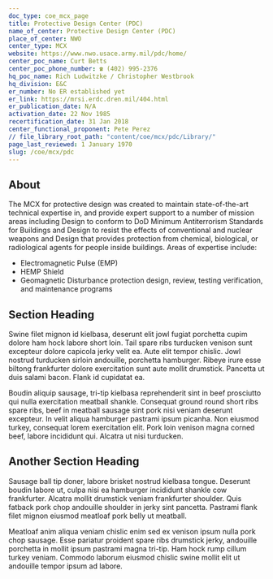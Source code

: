 ```yaml
---
doc_type: coe_mcx_page 
title: Protective Design Center (PDC)
name_of_center: Protective Design Center (PDC)
place_of_center: NWO
center_type: MCX
website: https://www.nwo.usace.army.mil/pdc/home/
center_poc_name: Curt Betts
center_poc_phone_number: ☎ (402) 995-2376
hq_poc_name: Rich Ludwitzke / Christopher Westbrook
hq_division: E&C
er_number: No ER established yet
er_link: https://mrsi.erdc.dren.mil/404.html
er_publication_date: N/A
activation_date: 22 Nov 1985
recertification_date: 31 Jan 2018
center_functional_proponent: Pete Perez
// file_library_root_path: "content/coe/mcx/pdc/Library/" 
page_last_reviewed: 1 January 1970 
slug: /coe/mcx/pdc
---
```


## About 

The MCX for protective design was created to maintain state-of-the-art technical expertise in, and provide expert support to a number of mission areas including Design to conform to DoD Minimum Antiterrorism Standards for Buildings and Design to resist the effects of conventional and nuclear weapons and Design that provides protection from chemical, biological, or radiological agents for people inside buildings. Areas of expertise include:
<ul>
    <li>Electromagnetic Pulse (EMP)</li>
    <li>HEMP Shield</li>
    <li>Geomagnetic Disturbance protection design, review, testing verification, and maintenance programs</li>
</ul>

 ## Section Heading 

 Swine filet mignon id kielbasa, deserunt elit jowl fugiat porchetta cupim dolore ham hock labore short loin. Tail spare ribs turducken venison sunt excepteur dolore capicola jerky velit ea. Aute elit tempor chislic. Jowl nostrud turducken sirloin andouille, porchetta hamburger. Ribeye irure esse biltong frankfurter dolore exercitation sunt aute mollit drumstick. Pancetta ut duis salami bacon. Flank id cupidatat ea. 

 Boudin aliquip sausage, tri-tip kielbasa reprehenderit sint in beef prosciutto qui nulla exercitation meatball shankle. Consequat ground round short ribs spare ribs, beef in meatball sausage sint pork nisi veniam deserunt excepteur. In velit aliqua hamburger pastrami ipsum picanha. Non eiusmod turkey, consequat lorem exercitation elit. Pork loin venison magna corned beef, labore incididunt qui. Alcatra ut nisi turducken. 

 ## Another Section Heading 

 Sausage ball tip doner, labore brisket nostrud kielbasa tongue. Deserunt boudin labore ut, culpa nisi ea hamburger incididunt shankle cow frankfurter. Alcatra mollit drumstick veniam frankfurter shoulder. Quis fatback pork chop andouille shoulder in jerky sint pancetta. Pastrami flank filet mignon eiusmod meatloaf pork belly ut meatball. 

 Meatloaf anim aliqua veniam chislic enim sed ex venison ipsum nulla pork chop sausage. Esse pariatur proident spare ribs drumstick jerky, andouille porchetta in mollit ipsum pastrami magna tri-tip. Ham hock rump cillum turkey veniam. Commodo laborum eiusmod chislic swine mollit elit ut andouille tempor ipsum ad labore. 

